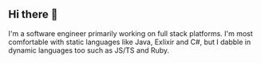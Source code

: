 ## Hi there 👋

<!--
**Naomi-Dennis/Naomi-Dennis** is a ✨ _special_ ✨ repository because its `README.md` (this file) appears on your GitHub profile.

Here are some ideas to get you started:
:🔭 I’m currently working on ...
- 🌱 I’m currently learning ...
- 👯 I’m looking to collaborate on ...
- 🤔 I’m looking for help with ...
- 💬 Ask me about ...
- 📫 How to reach me: ...
- 😄 Pronouns: ...
- ⚡ Fun fact: ...
-->

I'm a software engineer primarily working on full stack platforms. I'm most comfortable with static languages like Java, Exlixir and C#, but I dabble in dynamic languages too such as JS/TS and Ruby. 
